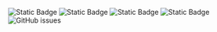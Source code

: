 ![Static Badge](https://img.shields.io/badge/blacklists-61-000000) ![Static Badge](https://img.shields.io/badge/blacklisted-2956878-cc0000) ![Static Badge](https://img.shields.io/badge/whitelisted-2254-00CC00) ![Static Badge](https://img.shields.io/badge/streaming_blacklist-28107-000000) ![GitHub issues](https://img.shields.io/github/issues/fabriziosalmi/blacklists)
